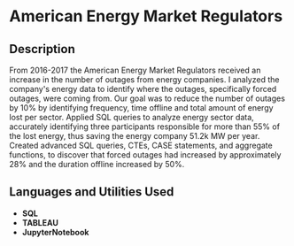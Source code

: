 <h1>American Energy Market Regulators</h1>


<h2>Description</h2>
From 2016-2017 the American Energy Market Regulators received an increase in the number of outages from energy companies. I analyzed the company's energy data to identify where the outages, specifically forced outages, were coming from. Our goal was to reduce the number of outages by 10% by identifying frequency, time offline and total amount of energy lost per sector.  Applied SQL queries to analyze energy sector data, accurately identifying three participants responsible for more than 55% of the lost energy, thus saving the energy company 51.2k MW per year.  Created advanced SQL queries, CTEs, CASE statements, and aggregate functions, to discover that forced outages had increased by approximately 28% and the duration offline increased by 50%.
<br />


<h2>Languages and Utilities Used</h2>

- <b>SQL</b> 
- <b>TABLEAU</b>
- <b>JupyterNotebook</b>

